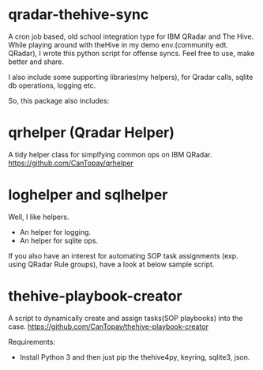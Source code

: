 # qradar-thehive-sync
A cron job based, old school integration type for IBM QRadar and The Hive.
While playing around with theHive in my demo env.(community edt. QRadar), I wrote this python script for offense syncs.
Feel free to use, make better and share.

I also include some supporting libraries(my helpers), for Qradar calls, sqlite db operations, logging  etc.

So, this package also includes:
# qrhelper (Qradar Helper)
A tidy helper class for simplfying common ops on IBM QRadar.
https://github.com/CanTopay/qrhelper

# loghelper and sqlhelper
Well, I like helpers.
- An helper for logging.
- An helper for sqlite ops.

If you also have an interest for automating SOP task assignments (exp. using QRadar Rule groups), have a look at below sample script.
# thehive-playbook-creator 
A script to dynamically create and assign tasks(SOP playbooks) into the case.
https://github.com/CanTopay/thehive-playbook-creator

Requirements:
- Install Python 3 and then just pip the thehive4py, keyring, sqlite3, json.
